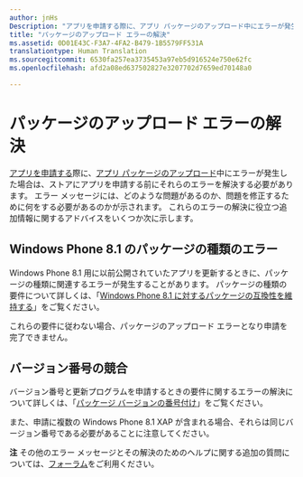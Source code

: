 ```yaml
---
author: jnHs
Description: "アプリを申請する際に、アプリ パッケージのアップロード中にエラーが発生した場合は、ストアにアプリを申請する前にそれらのエラーを解決する必要があります。"
title: "パッケージのアップロード エラーの解決"
ms.assetid: 0D01E43C-F3A7-4FA2-B479-1B5579FF531A
translationtype: Human Translation
ms.sourcegitcommit: 6530fa257ea3735453a97eb5d916524e750e62fc
ms.openlocfilehash: afd2a08ed637502827e3207702d7659ed70148a0

---
```


# パッケージのアップロード エラーの解決


[アプリを申請する](app-submissions.md)際に、[アプリ パッケージのアップロード](upload-app-packages.md)中にエラーが発生した場合は、ストアにアプリを申請する前にそれらのエラーを解決する必要があります。 エラー メッセージには、どのような問題があるのか、問題を修正するために何をする必要があるのかが示されます。 これらのエラーの解決に役立つ追加情報に関するアドバイスをいくつか次に示します。

## Windows Phone 8.1 のパッケージの種類のエラー


Windows Phone 8.1 用に以前公開されていたアプリを更新するときに、パッケージの種類に関連するエラーが発生することがあります。 パッケージの種類の要件について詳しくは、「[Windows Phone 8.1 に対するパッケージの互換性を維持する](guidance-for-app-package-management.md#maintaining-package-compatibility-for-windows-phone-8-1)」をご覧ください。

これらの要件に従わない場合、パッケージのアップロード エラーとなり申請を完了できません。

## バージョン番号の競合


バージョン番号と更新プログラムを申請するときの要件に関するエラーの解決について詳しくは、「[パッケージ バージョンの番号付け](package-version-numbering.md)」をご覧ください。

また、申請に複数の Windows Phone 8.1 XAP が含まれる場合、それらは同じバージョン番号である必要があることに注意してください。

**注** その他のエラー メッセージとその解決のためのヘルプに関する追加の質問については、[フォーラム](http://go.microsoft.com/fwlink/p/?LinkId=224196)をご利用ください。

 

 

 







<!--HONumber=Jun16_HO4-->


